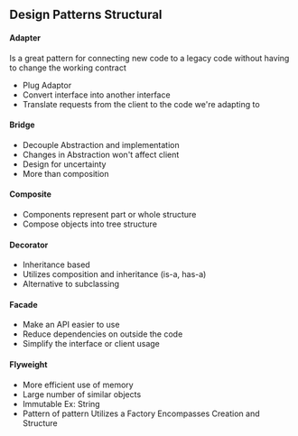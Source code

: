  Design Patterns Structural
-

#### Adapter
Is a great pattern for connecting new code to a legacy code 
without having to change the working contract

* Plug Adaptor
* Convert interface into another interface
* Translate requests from the client to the code we're adapting to

#### Bridge
* Decouple Abstraction and implementation
* Changes in Abstraction won't affect client
* Design for uncertainty 
* More than composition

#### Composite
* Components represent part or whole structure
* Compose objects into tree structure

#### Decorator
* Inheritance based
* Utilizes composition and inheritance (is-a, has-a)
* Alternative to subclassing

#### Facade
* Make an API easier to use
* Reduce dependencies on outside the code
* Simplify the interface or client usage

#### Flyweight
* More efficient use of memory 
* Large number of similar objects 
* Immutable 
Ex: String
* Pattern of pattern 
Utilizes a Factory 
Encompasses Creation and Structure